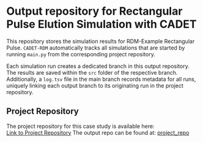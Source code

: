 # Output repository for Rectangular Pulse Elution Simulation with CADET
This repository stores the simulation results for RDM-Example Rectangular Pulse. `CADET-RDM` automatically tracks all simulations that are started by running `main.py` from the corresponding project repository.

Each simulation run creates a dedicated branch in this output repository. The results are saved within the `src` folder of the respective branch. Additionally, a `log.tsv` file in the main branch records metadata for all runs, uniquely linking each output branch to its originating run in the project repository.

## Project Repository
The project repository for this case study is available here: <br>
[Link to Project Repository](https://github.com/cadet/RDM-Example-Rectangular-Pulse)
The output repo can be found at:
[project_repo](https://github.com/cadet/RDM-Example-Rectangular-Pulse)

